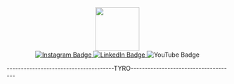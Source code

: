 <!-- Let's Code gif -->
<div id="header" align="center">
  <img src="https://media.giphy.com/media/hqU2KkjW5bE2v2Z7Q2/giphy.gif" width="100"/>
  
<!-- social network handles --> 
   
  <div id="badges">
  <a href="https://www.linkedin.com/in/noble-austine-767453227">
    <img src="https://img.shields.io/badge/Instagram-pink?style=for-the-badge&logo=Instagram&logoColor=white" alt="Instagram Badge"/>
  </a>
   <a href="https://instagram.com/_elbon_?igshid=ZDdkNTZiNTM=">
    <img src="https://img.shields.io/badge/LinkedIn-blue?style=for-the-badge&logo=linkedin&logoColor=white" alt="LinkedIn Badge"/>
  </a>
  <a>
    <img src="https://img.shields.io/badge/YouTube-maroon?style=for-the-badge&logo=youtube&logoColor=white" alt="YouTube Badge"/>
  </a>
</div>
</div>



<!-- first words -->
--------------------------------------TYRO-------------------------------------


